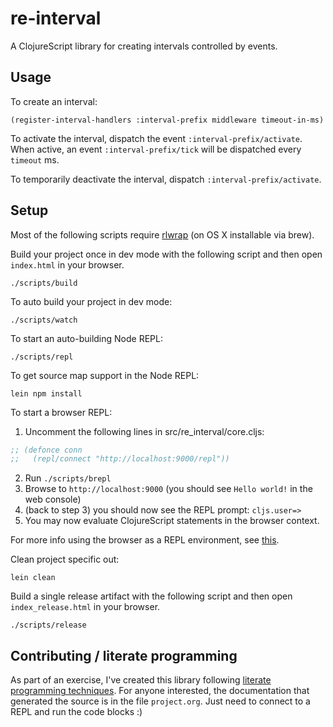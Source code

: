 # re-interval

A ClojureScript library for creating intervals controlled by events.

## Usage

To create an interval:

`(register-interval-handlers :interval-prefix middleware timeout-in-ms)`

To activate the interval, dispatch the event `:interval-prefix/activate`. When
active, an event `:interval-prefix/tick` will be dispatched every `timeout` ms.

To temporarily deactivate the interval, dispatch `:interval-prefix/activate`.

## Setup

Most of the following scripts require [rlwrap](http://utopia.knoware.nl/~hlub/uck/rlwrap/) (on OS X installable via brew).

Build your project once in dev mode with the following script and then open `index.html` in your browser.

    ./scripts/build

To auto build your project in dev mode:

    ./scripts/watch

To start an auto-building Node REPL:

    ./scripts/repl

To get source map support in the Node REPL:

    lein npm install

To start a browser REPL:

1. Uncomment the following lines in src/re_interval/core.cljs:
```clojure
;; (defonce conn
;;   (repl/connect "http://localhost:9000/repl"))
```
2. Run `./scripts/brepl`
3. Browse to `http://localhost:9000` (you should see `Hello world!` in the web console)
4. (back to step 3) you should now see the REPL prompt: `cljs.user=>`
5. You may now evaluate ClojureScript statements in the browser context.

For more info using the browser as a REPL environment, see
[this](https://github.com/clojure/clojurescript/wiki/The-REPL-and-Evaluation-Environments#browser-as-evaluation-environment).

Clean project specific out:

    lein clean

Build a single release artifact with the following script and then open `index_release.html` in your browser.

    ./scripts/release

## Contributing / literate programming

As part of an exercise, I've created this library following
[literate programming techniques](http://orgmode.org/worg/org-contrib/babel/how-to-use-Org-Babel-for-R.html). For
anyone interested, the documentation that generated the source is in the file
`project.org`. Just need to connect to a REPL and run the code blocks :)
